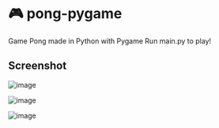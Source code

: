 # 🎮 pong-pygame
 Game Pong made in Python with Pygame
 Run main.py to play!

## Screenshot
![image](https://user-images.githubusercontent.com/88206626/167229782-08d271c7-9130-4103-ab1e-4d3b4e009bb3.png)

![image](https://user-images.githubusercontent.com/88206626/167229795-06f95bc8-eb81-4605-b027-7a281c353fa7.png)

![image](https://user-images.githubusercontent.com/88206626/167229808-61a2e156-4d0e-4c33-97cb-bba080e1b1bf.png)


